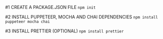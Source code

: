 #1 CREATE A PACKAGE.JSON FILE
 `npm init`

#2 INSTALL PUPPETEER, MOCHA AND CHAI DEPENDENCIES
 `npm install puppeteer mocha chai`

#3 INSTALL PRETTIER (OPTIONAL)
 `npm install prettier`